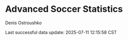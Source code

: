 # Advanced Soccer Statistics
Denis Ostroushko

<!-- gfm -->

Last successful data update: 2025-07-11 12:15:58 CST
